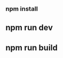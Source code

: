 ### npm install
## npm run dev
## npm run build

<!-- 

src/
├── assets/
│   ├── styles/
│   │   ├── abstracts/     # Змінні, міксіни, функції
│   │   │   ├── _variables.scss
│   │   │   ├── _mixins.scss
│   │   │   ├── _functions.scss
│   │   ├── base/          # Глобальні стилі, типографіка, базові стилі тегів
│   │   │   ├── _reset.scss
│   │   │   ├── _typography.scss
│   │   │   ├── _global.scss
│   │   ├── components/    # UI-компоненти (кнопки, карточки, форми)
│   │   │   ├── _buttons.scss
│   │   │   ├── _cards.scss
│   │   │   ├── _forms.scss
│   │   ├── layout/        # Сітки, хедер, футер, бокові панелі
│   │   │   ├── _grid.scss
│   │   │   ├── _header.scss
│   │   │   ├── _footer.scss
│   │   ├── pages/         # Стилі для конкретних сторінок
│   │   │   ├── _home.scss
│   │   │   ├── _about.scss
│   │   │   ├── _contact.scss
│   │   ├── themes/        # Світла/темна тема (опціонально)
│   │   │   ├── _light.scss
│   │   │   ├── _dark.scss
│   │   ├── vendors/       # Стилі сторонніх бібліотек (Swiper, Bootstrap)
│   │   │   ├── _swiper.scss
│   │   │   ├── _bootstrap.scss
│   │   ├── main.scss       # Головний SCSS-файл, що імпортує всі інші





project-root/
├── src/                    # Всі робочі файли всередині `src/`
│   ├── assets/             # Статичні ресурси
│   │   ├── images/        # Зображення
│   │   ├── fonts/         # Шрифти
│   │   ├── styles/        # SCSS/CSS файли
│   │   │   ├── abstracts/    # SCSS: змінні, міксіни, функції
│   │   │   ├── base/         # SCSS: типографіка, скидання стилів
│   │   │   ├── components/   # SCSS: стилі компонентів (кнопки, карточки)
│   │   │   ├── layout/       # SCSS: сітка, хедер, футер
│   │   │   ├── pages/        # SCSS: стилі сторінок
│   │   │   ├── themes/       # SCSS: теми (темна/світла)
│   │   │   ├── vendors/      # SCSS: сторонні бібліотеки (Swiper, Bootstrap)
│   │   │   ├── main.scss     # Головний SCSS файл
│   ├── components/    # JS: Модулі (UI-компоненти)
│   │   ├── button.js
│   │   ├── modal.js
│   │   ├── swiperLoader.js
│   ├── pages/         # JS: Скрипти для різних сторінок
│   │   ├── home.js
│   │   ├── about.js
│   │   ├── product.js
│   ├── utils/         # JS: Допоміжні функції
│   │   ├── helpers.js
│   │   ├── api.js
│   │   ├── debounce.js
│   ├── main.js        # Головний вхідний файл JS
├── index.html          # Головна сторінка в корені!
├── about.html          # Друга сторінка в корені
├── contact.html        # Третя сторінка в корені
├── vite.config.js      # Конфігурація Vite
├── package.json
├── .gitignore

-->